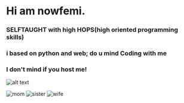 # Hi am nowfemi.



### SELFTAUGHT with high HOPS(high oriented programming skills)



### i based on python and web; do u mind Coding with me



### I don't mind if you host me!






![alt text](https://dl.dropbox.com/s/am8z2qfr8vgacnk/IMG_20210116_174754_665.jpg?)

<img src="https://dl.dropbox.com/s/g8k485naerr6jya/00cb96e5c455439a9276f23fc97a1a41.jpg?" alt="mom">
 <img src="https://dl.dropbox.com/s/4odhb5jpe2yk17e/51b98ad9c50e4318840e2aab480a77b2.jpg?" alt="sister">
 <img src="https://dl.dropbox.com/s/ifqmgxj6icvcbc5/780296d66ff77ee5da6c9401d664a5f3.jpg?" alt="wife">
